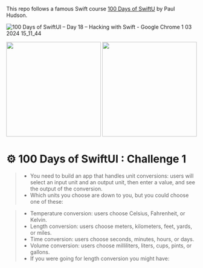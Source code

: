 This repo follows a famous Swift course [100 Days of SwiftU](https://www.hackingwithswift.com/100/swiftui) by Paul Hudson.

![100 Days of SwiftUI – Day 18 – Hacking with Swift - Google Chrome 1 03 2024 15_11_44](https://github.com/enesozmus/WeSplit/assets/94680591/e3eb40a5-7112-4f88-8fa9-6e8ae7ad5b60)

<div>
  <img src="https://github.com/enesozmus/UnitConversions/assets/94680591/b06cb60f-3f25-4115-a064-33d58273a6c1" width="250">
  <img src="https://github.com/enesozmus/UnitConversions/assets/94680591/56304299-8796-4e74-8b73-864f684cf52c" width="250">
</div>

# ⚙️ 100 Days of SwiftUI : Challenge 1

> -  You need to build an app that handles unit conversions: users will select an input unit and an output unit, then enter a value, and see the output of the conversion.
> -  Which units you choose are down to you, but you could choose one of these:


> - Temperature conversion: users choose Celsius, Fahrenheit, or Kelvin.
> - Length conversion: users choose meters, kilometers, feet, yards, or miles.
> - Time conversion: users choose seconds, minutes, hours, or days.
> - Volume conversion: users choose milliliters, liters, cups, pints, or gallons.
> - If you were going for length conversion you might have:
